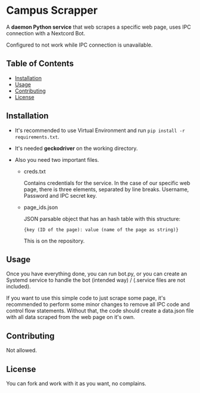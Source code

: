 # Campus Scrapper

A **daemon Python service** that web scrapes a specific web page, uses IPC connection with a Nextcord Bot.

Configured to not work while IPC connection is unavailable.

## Table of Contents

- [Installation](#installation)
- [Usage](#usage)
- [Contributing](#contributing)
- [License](#license)

## Installation

- It's recommended to use Virtual Environment and run `pip install -r requirements.txt`.

- It's needed **geckodriver** on the working directory.

- Also you need two important files.

    - creds.txt

        Contains credentials for the service. In the case of our specific web page, there is three elements, separated by line breaks. Username, Password and IPC secret key.
    
    - page_ids.json

        JSON parsable object that has an hash table with this structure:
        
        `{key (ID of the page): value (name of the page as string)}`

        This is on the repository.

## Usage

Once you have everything done, you can run bot.py, or you can create an Systemd service to handle the bot (intended way) / (.service files are not included).

If you want to use this simple code to just scrape some page, it's recommended to
perform some minor changes to remove all IPC code and control flow statements.
Without that, the code should create a data.json file with all data scraped from the
web page on it's own.

## Contributing

Not allowed.

## License

You can fork and work with it as you want, no complains.